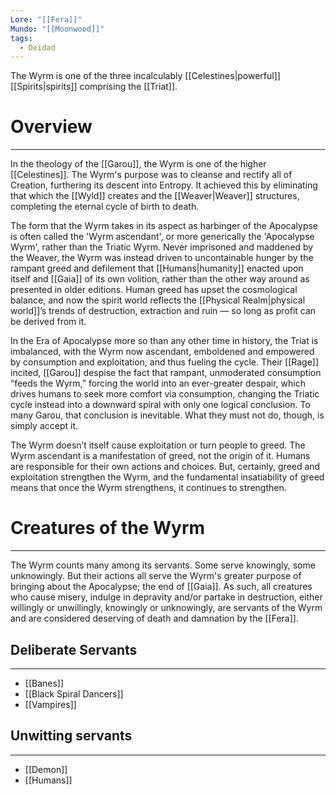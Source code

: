 ```yaml
---
Lore: "[[Fera]]"
Mundo: "[[Moonwood]]"
tags:
  - Deidad
---
```

The Wyrm is one of the three incalculably [[Celestines|powerful]] [[Spirits|spirits]] comprising the [[Triat]].
# Overview
---
In the theology of the [[Garou]], the Wyrm is one of the higher [[Celestines]]. The Wyrm's purpose was to cleanse and rectify all of Creation, furthering its descent into Entropy. It achieved this by eliminating that which the [[Wyld]] creates and the [[Weaver|Weaver]] structures, completing the eternal cycle of birth to death.

The form that the Wyrm takes in its aspect as harbinger of the Apocalypse is often called the 'Wyrm ascendant', or more generically the 'Apocalypse Wyrm', rather than the Triatic Wyrm. Never imprisoned and maddened by the Weaver, the Wyrm was instead driven to uncontainable hunger by the rampant greed and defilement that [[Humans|humanity]] enacted upon itself and [[Gaia]] of its own volition, rather than the other way around as presented in older editions. Human greed has upset the cosmological balance, and now the spirit world reflects the [[Physical Realm|physical world]]’s trends of destruction, extraction and ruin — so long as profit can be derived from it.

In the Era of Apocalypse more so than any other time in history, the Triat is imbalanced, with the Wyrm now ascendant, emboldened and empowered by consumption and exploitation, and thus fueling the cycle. Their [[Rage]] incited, [[Garou]] despise the fact that rampant, unmoderated consumption “feeds the Wyrm,” forcing the world into an ever-greater despair, which drives humans to seek more comfort via consumption, changing the Triatic cycle instead into a downward spiral with only one logical conclusion. To many Garou, that conclusion is inevitable. What they must not do, though, is simply accept it. 

The Wyrm doesn’t itself cause exploitation or turn people to greed. The Wyrm ascendant is a manifestation of greed, not the origin of it. Humans are responsible for their own actions and choices. But, certainly, greed and exploitation strengthen the Wyrm, and the fundamental insatiability of greed means that once the Wyrm strengthens, it continues to strengthen.
# Creatures of the Wyrm
---
The Wyrm counts many among its servants. Some serve knowingly, some unknowingly. But their actions all serve the Wyrm's greater purpose of bringing about the Apocalypse; the end of [[Gaia]]. As such, all creatures who cause misery, indulge in depravity and/or partake in destruction, either willingly or unwillingly, knowingly or unknowingly, are servants of the Wyrm and are considered deserving of death and damnation by the [[Fera]].
## Deliberate Servants
---
- [[Banes]]
- [[Black Spiral Dancers]]
- [[Vampires]]
## Unwitting servants
---
- [[Demon]]
- [[Humans]]